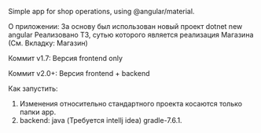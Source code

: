 Simple app for shop operations, using @angular/material.

О приложении:
За основу был использован новый проект dotnet new angular
Реализовано ТЗ, сутью которого является реализация Магазина (См. Вкладку: Магазин)

Коммит v1.7: Версия frontend only

Коммит v2.0+: Версия frontend + backend

Как запустить:
1) Изменения относительно стандартного проекта косаются только папки app.
2) backend: java (Требуется intellj idea) gradle-7.6.1.
